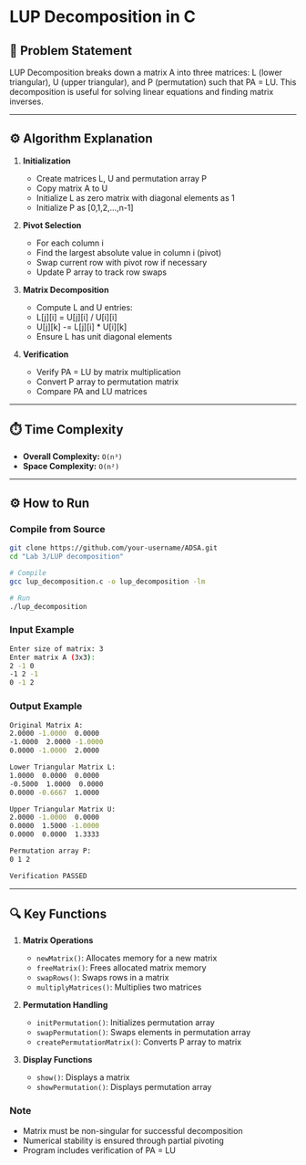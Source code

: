 # LUP Decomposition in C

## 📌 Problem Statement
LUP Decomposition breaks down a matrix A into three matrices: L (lower triangular), U (upper triangular), and P (permutation) such that PA = LU. This decomposition is useful for solving linear equations and finding matrix inverses.

---

## ⚙️ Algorithm Explanation

1. **Initialization**
   - Create matrices L, U and permutation array P
   - Copy matrix A to U
   - Initialize L as zero matrix with diagonal elements as 1
   - Initialize P as [0,1,2,...,n-1]

2. **Pivot Selection**
   - For each column i
   - Find the largest absolute value in column i (pivot)
   - Swap current row with pivot row if necessary
   - Update P array to track row swaps

3. **Matrix Decomposition**
   - Compute L and U entries:
   - L[j][i] = U[j][i] / U[i][i]
   - U[j][k] -= L[j][i] * U[i][k]
   - Ensure L has unit diagonal elements

4. **Verification**
   - Verify PA = LU by matrix multiplication
   - Convert P array to permutation matrix
   - Compare PA and LU matrices

---

## ⏱️ Time Complexity
- **Overall Complexity:** `O(n³)`
- **Space Complexity:** `O(n²)`

---

## ⚙️ How to Run

### **Compile from Source**
```bash
git clone https://github.com/your-username/ADSA.git
cd "Lab 3/LUP decomposition"

# Compile
gcc lup_decomposition.c -o lup_decomposition -lm

# Run
./lup_decomposition
```

### Input Example
```bash
Enter size of matrix: 3
Enter matrix A (3x3):
2 -1 0
-1 2 -1
0 -1 2
```

### Output Example
```bash
Original Matrix A:
2.0000 -1.0000  0.0000
-1.0000  2.0000 -1.0000
0.0000 -1.0000  2.0000

Lower Triangular Matrix L:
1.0000  0.0000  0.0000
-0.5000  1.0000  0.0000
0.0000 -0.6667  1.0000

Upper Triangular Matrix U:
2.0000 -1.0000  0.0000
0.0000  1.5000 -1.0000
0.0000  0.0000  1.3333

Permutation array P:
0 1 2

Verification PASSED
```

---

## 🔍 Key Functions

1. **Matrix Operations**
   - `newMatrix()`: Allocates memory for a new matrix
   - `freeMatrix()`: Frees allocated matrix memory
   - `swapRows()`: Swaps rows in a matrix
   - `multiplyMatrices()`: Multiplies two matrices

2. **Permutation Handling**
   - `initPermutation()`: Initializes permutation array
   - `swapPermutation()`: Swaps elements in permutation array
   - `createPermutationMatrix()`: Converts P array to matrix

3. **Display Functions**
   - `show()`: Displays a matrix
   - `showPermutation()`: Displays permutation array

### Note
- Matrix must be non-singular for successful decomposition
- Numerical stability is ensured through partial pivoting
- Program includes verification of PA = LU